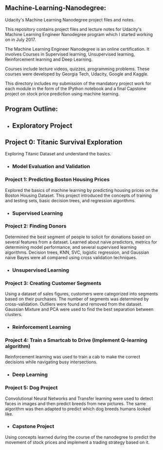 ## Machine-Learning-Nanodegree:
Udacity's Machine Learning Nanodegree project files and notes.

This repository contains project files and lecture notes for Udacity's Machine Learning Engineer Nanodegree program which I started working on in July 2017.

The Machine Learning Engineer Nanodegree is an online certification. It involves Courses in Supervised learning, Unsupervised learning, Reinforcement learning and Deep Learning.

Courses include lecture videos, quizzes, programming problems. These courses were developed by Georgia Tech, Udacity, Google and Kaggle.

This directory includes my submission of the mandatory project work for each module in the form of the IPython notebook and a final Capstone project on stock price prediction using machine learning.

## Program Outline:

* ## Exploratory Project
## Project 0: Titanic Survival Exploration
Exploring Titanic Dataset and understand the basics.

* ### Model Evaluation and Validation
### Project 1: Predicting Boston Housing Prices
Explored the basics of machine learning by predicting housing prices on the Boston Housing Dataset. This project introduced the concepts of training and testing sets, basic decision trees, and regression algorithms.

* ### Supervised Learning
### Project 2: Finding Donors
Determined the best segment of people to solicit for donations based on several features from a dataset. Learned about naive predictors, metrics for determining model performance, and several supervised learning algorithms. Decision trees, KNN, SVC, logistic regression, and Gaussian naive Bayes were all compared using cross validation techniques.

* ### Unsupervised Learning
### Project 3: Creating Customer Segments
Using a dataset of sales figures, customers were categorized into segments based on their purchases. The number of segments was determined by cross-validation. Outliers were found and removed from the dataset. Gaussian Mixture and PCA were used to find the best separation between clusters.

* ### Reinforcement Learning
### Project 4: Train a Smartcab to Drive (Implement Q-learning algorithm)
Reinforcement learning was used to train a cab to make the correct decisions while navigating busy intersections.

* ### Deep Learning
### Project 5: Dog Project
Convolutional Neural Networks and Transfer learning were used to detect faces in images and then predict breeds from new pictures. The same algorithm was then adapted to predict which dog breeds humans looked like.

* ### Capstone Project
Using concepts learned during the course of the nanodegree to predict the movement of stock prices and implement a trading strategy based on it.

